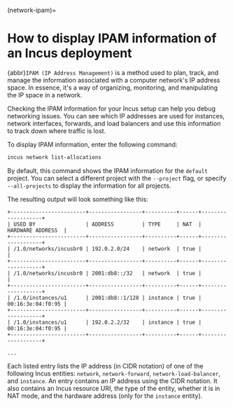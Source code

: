 (network-ipam)=
# How to display IPAM information of an Incus deployment

{abbr}`IPAM (IP Address Management)` is a method used to plan, track, and manage the information associated with a computer network's IP address space. In essence, it's a way of organizing, monitoring, and manipulating the IP space in a network.

Checking the IPAM information for your Incus setup can help you debug networking issues. You can see which IP addresses are used for instances, network interfaces, forwards, and load balancers and use this information to track down where traffic is lost.

To display IPAM information, enter the following command:

```bash
incus network list-allocations
```

By default, this command shows the IPAM information for the `default` project. You can select a different project with the `--project` flag, or specify `--all-projects` to display the information for all projects.

The resulting output will look something like this:

```
+------------------------+-----------------+----------+------+-------------------+
| USED BY                | ADDRESS         | TYPE     | NAT  | HARDWARE ADDRESS  |
+------------------------+-----------------+----------+------+-------------------+
| /1.0/networks/incusbr0 | 192.0.2.0/24    | network  | true |                   |
+------------------------+-----------------+----------+------+-------------------+
| /1.0/networks/incusbr0 | 2001:db8::/32   | network  | true |                   |
+------------------------+-----------------+----------+------+-------------------+
| /1.0/instances/u1      | 2001:db8::1/128 | instance | true | 00:16:3e:04:f0:95 |
+------------------------+-----------------+----------+------+-------------------+
| /1.0/instances/u1      | 192.0.2.2/32    | instance | true | 00:16:3e:04:f0:95 |
+------------------------+-----------------+----------+------+-------------------+

...
```

Each listed entry lists the IP address (in CIDR notation) of one of the following Incus entities: `network`, `network-forward`, `network-load-balancer`, and `instance`.
An entry contains an IP address using the CIDR notation.
It also contains an Incus resource URI, the type of the entity, whether it is in NAT mode, and the hardware address (only for the `instance` entity).
